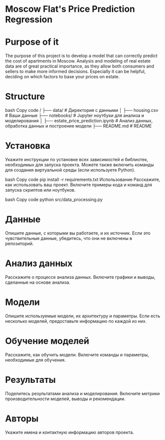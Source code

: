 # Moscow Flat's Price Prediction Regression

# Purpose of it
The purpose of this project is to develop a model that can correctly predict the cost of apartments in Moscow. Analysis and modeling of real estate data are of great practical importance, as they allow both consumers and sellers to make more informed decisions. Especially it can be helpful, deciding on which factors to base your prices on estate.

# Structure


bash
Copy code
/
├── data/                  # Директория с данными
│   ├── housing.csv        # Ваши данные
├── notebooks/             # Jupyter ноутбуки для анализа и моделирования
│   ├── estate_price_prediction.ipynb # Анализ данных, обработка данных и построение модели
├── README.md              # README
# Установка
Укажите инструкции по установке всех зависимостей и библиотек, необходимых для запуска проекта. Можете также включить команды для создания виртуальной среды (если используете Python).

bash
Copy code
pip install -r requirements.txt
Использование
Расскажите, как использовать ваш проект. Включите примеры кода и команд для запуска скриптов или ноутбуков.

bash
Copy code
python src/data_processing.py

# Данные
Опишите данные, с которыми вы работаете, и их источник. Если это чувствительные данные, убедитесь, что они не включены в репозиторий.

# Анализ данных
Расскажите о процессе анализа данных. Включите графики и выводы, сделанные на основе анализа.

# Модели
Опишите используемые модели, их архитектуру и параметры. Если есть несколько моделей, предоставьте информацию по каждой из них.

# Обучение моделей
Расскажите, как обучить модели. Включите команды и параметры, необходимые для обучения.

# Результаты
Поделитесь результатами анализа и моделирования. Включите метрики производительности моделей, выводы и рекомендации.

# Авторы
Укажите имена и контактную информацию авторов проекта.

